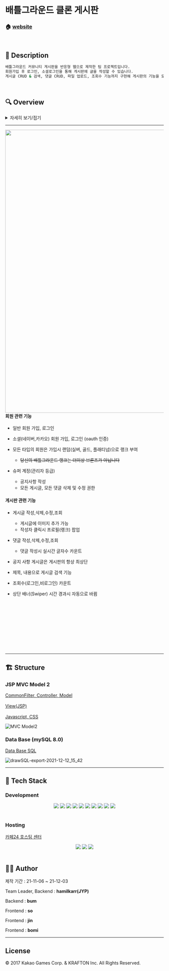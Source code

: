 <h1> 배틀그라운드 클론 게시판</h1>

### 🏠  [website](http://hamilkarr2.cafe24.com/)

<br>

## 📝 Description

```sh
배틀그라운드 커뮤니티 게시판을 반응형 웹으로 제작한 팀 프로젝트입니다.
회원가입 후 로그인, 소셜로그인을 통해 게시판에 글을 작성할 수 있습니다.
게시글 CRUD & 검색, 댓글 CRUD, 파일 업로드, 조회수 기능까지 구현해 게시판의 기능을 모두 경험해 볼 수 있습니다.
```
<br>

## :mag: Overview

<details>
    <summary>자세히 보기/접기</summary>
    
___
|로그인(소셜 로그인)|회원가입|회원정보 수정|
|:-:|:-:|:-:|
|<img src="https://user-images.githubusercontent.com/84768566/144599003-9171038b-eb23-4ee7-bfc4-7b164fd9912d.png">|<img src="https://user-images.githubusercontent.com/84768566/144599132-865bda6f-ca4a-4724-b3b0-251ead609bcb.png">|<img src="https://user-images.githubusercontent.com/84768566/144598803-d0151d64-f8f1-49a5-8d0e-42763d6dce48.png">|

<br><br>
    
|게시글 쓰기|댓글 수정|게시글 검색|
|:-:|:-:|:-:|
|![글쓰기](https://user-images.githubusercontent.com/86813319/145596121-d14b9c0e-8da7-4c59-9eb3-262c9cab3198.png)|<img src="https://user-images.githubusercontent.com/86813319/145556382-86c52624-1436-438a-a89e-d46c8c979b3f.png">|<img src="https://user-images.githubusercontent.com/86813319/145556386-5217f112-e52d-40cb-a8ba-199ac4bcd65d.png">|
    
<br><br>

|아이디 팝업|파일 업로드|게시글 구분별 정렬|
|:-:|:-:|:-:|
|![아이디 팝업](https://user-images.githubusercontent.com/86813319/145596135-35648fe1-ebf5-4db7-8aa6-dd39f184f86c.png)|![이미지 업로드](https://user-images.githubusercontent.com/86813319/145596143-70a5d924-baaa-4d2d-8b11-ea7d2f78c971.png)|![분류별 정렬](https://user-images.githubusercontent.com/86813319/145596656-763d06e3-630d-4d33-82ac-e4b8e0077f2f.png)|

</details>


***

<img src="https://user-images.githubusercontent.com/86813319/145541041-18c5f234-093b-46ed-9b9b-417c4606569e.png" align="right" height="900" >

#### 회원 관련 기능
- 일반 회원 가입, 로그인
- 소셜(네이버,카카오) 회원 가입, 로그인 (oauth 인증)

- 모든 타입의 회원은 가입시 랜덤(실버, 골드, 플래티넘)으로 랭크 부여  
    - <s>당신의 배틀그라운드 랭크는 더이상 브론즈가 아닙니다</s>
- 슈퍼 계정(관리자 등급)
    - 공지사항 작성 
    - 모든 게시글, 모든 댓글 삭제 및 수정 권한
   
  
#### 게시판 관련 기능
- 게시글 작성,삭제,수정,조회
    - 게시글에 이미지 추가 가능
    - 작성자 클릭시 프로필(랭크) 팝업  

- 댓글 작성,삭제,수정,조회
    - 댓글 작성시 실시간 글자수 카운트  

- 공지 사항 게시글은 게시판의 항상 최상단
- 제목, 내용으로 게시글 검색 기능
- 조회수(로그인,비로그인) 카운트
- 상단 배너(Swiper) 시간 경과시 자동으로 바뀜

<br><br><br><br><br><br><br><br><br>

***

## 🏗️ Structure

   ### JSP MVC Model 2

   [CommonFilter, Controller, Model](https://github.com/hamilkarr/TeamBoard/tree/master/main/java/com) <br>  
   [View(JSP)](https://github.com/hamilkarr/TeamBoard/tree/master/main/webapp/views) <br>  
   [Javascript, CSS](https://github.com/hamilkarr/TeamBoard/tree/master/main/webapp/resources)
  
![MVC Model2](https://user-images.githubusercontent.com/86813319/145702318-d663852e-d3d4-42e8-8465-c12e59868776.png)


### Data Base (mySQL 8.0)  

[Data Base SQL](https://github.com/hamilkarr/TeamBoard/tree/master/main/sql)  
  
![drawSQL-export-2021-12-12_15_42](https://user-images.githubusercontent.com/86813319/145703150-cd4d4c1d-803e-4bec-87ba-2594eb1f379c.png)

***

## :wrench: Tech Stack

### Development

<div align=center>     
  <img src="https://img.shields.io/badge/java16-007396?style=flat&logo=java&logoColor=white"> 
  <img src="https://img.shields.io/badge/jsp4.0-007396?style=flat&logo=jsp&logoColor=white"> 
  <img src="https://img.shields.io/badge/html5-E34F26?style=flat&logo=html5&logoColor=white"> 
  <img src="https://img.shields.io/badge/css-1572B6?style=flat&logo=css3&logoColor=white"> 
  <img src="https://img.shields.io/badge/javascript-F7DF1E?style=flat&logo=javascript&logoColor=black"> 
  <img src="https://img.shields.io/badge/Swiper-6332F6?style=flat&logo=swiper&logoColor=white"> 
  <img src="https://img.shields.io/badge/jquery-0769AD?style=flat&logo=jquery&logoColor=white">
  <img src="https://img.shields.io/badge/Ajax-0769AD?style=flat&logo=Ajax&logoColor=white">
  <img src="https://img.shields.io/badge/mysql8.0-4479A1?style=flat&logo=mysql&logoColor=white"> 
  <img src="https://img.shields.io/badge/apache tomcat9.0-F8DC75?style=flat&logo=apachetomcat&logoColor=black">
</div>
<br>

### Hosting
   [카페24 호스팅 센터](https://hosting.cafe24.com/) <br>  
<div align=center>  
  <img src="https://img.shields.io/badge/java1.8-007396?style=flat&logo=java&logoColor=white"> 
  <img src="https://img.shields.io/badge/jsp3.1-007396?style=flat&logo=jsp&logoColor=white"> 
  <img src="https://img.shields.io/badge/apache tomcat8.0-F8DC75?style=flat&logo=apachetomcat&logoColor=black">
</div>
<br>

## 🤼‍♂️ Author

제작 기간 : 21-11-06 ~ 21-12-03

Team Leader, Backend : **hamilkarr(JYP)**

Backend : **bum**

Frontend : **so**

Frontend : **jin**

Frontend : **bomi**

<hr>


## License

© 2017 Kakao Games Corp. & KRAFTON Inc. All Rights Reserved.
